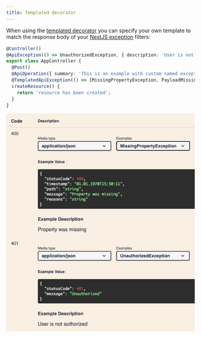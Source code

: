 ```yaml
---
title: Templated decorator
---
```


When using the [templated decorator](/gettingstarted/usage/templated#use-the-builder-function) you can specify your own template to match the response body of your [NestJS exception](https://docs.nestjs.com/exception-filters) filters:

```typescript
@Controller()
@ApiException(() => UnauthorizedException, { description: 'User is not authorized' })
export class AppController {
  @Post()
  @ApiOperation({ summary: 'This is an example with custom named exceptions' })
  @TemplatedApiException(() => [MissingPropertyException, PayloadMissingException])
  createResource() {
    return 'resource has been created';
  }
}
```

![Templated decorator screenshot example](../../../static/img/decorator_with_template.png)
